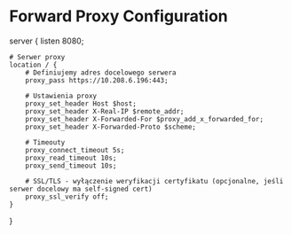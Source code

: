 # Forward Proxy Configuration
server {
    listen 8080;

    # Serwer proxy
    location / {
        # Definiujemy adres docelowego serwera
        proxy_pass https://10.208.6.196:443;

        # Ustawienia proxy
        proxy_set_header Host $host;
        proxy_set_header X-Real-IP $remote_addr;
        proxy_set_header X-Forwarded-For $proxy_add_x_forwarded_for;
        proxy_set_header X-Forwarded-Proto $scheme;

        # Timeouty
        proxy_connect_timeout 5s;
        proxy_read_timeout 10s;
        proxy_send_timeout 10s;

        # SSL/TLS - wyłączenie weryfikacji certyfikatu (opcjonalne, jeśli serwer docelowy ma self-signed cert)
        proxy_ssl_verify off;
    }
}
